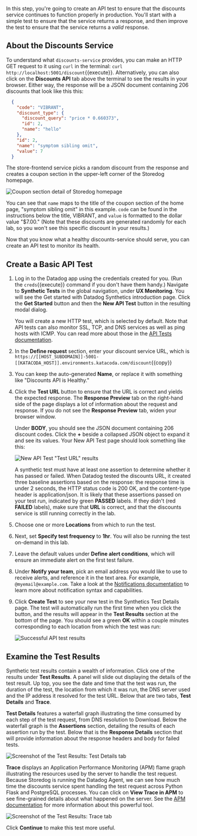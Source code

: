 In this step, you're going to create an API test to ensure that the discounts service continues to function properly in production. You'll start with a simple test to ensure that the service returns a response, and then improve the test to ensure that the service returns a *valid* response.
## About the Discounts Service
To understand what `discounts-service` provides, you can make an HTTP GET request to it using `curl` in the terminal: `curl http://localhost:5001/discount`{{execute}}. Alternatively, you can also click on the **Discounts API** tab above the terminal to see the results in your browser. Either way, the response will be a JSON document containing 206 discounts that look like this this:

```json
  {
    "code": "VIBRANT", 
    "discount_type": {
      "discount_query": "price * 0.660373", 
      "id": 2, 
      "name": "hello"
    }, 
    "id": 2, 
    "name": "symptom sibling omit", 
    "value": 7
  }
```
The store-frontend service picks a random discount from the response and creates a coupon section in the upper-left corner of the Storedog homepage. 

![Coupon section detail of Storedog homepage](./assets/coupon_section_detail.png)

You can see that `name` maps to the title of the coupon section of the home page, "symptom sibling omit" in this example. `code` can be found in the instructions below the title, VIBRANT, and  `value` is formatted to the dollar value "$7.00." (Note that these discounts are generated randomly for each lab, so you won't see this specific discount in your results.)

Now that you know what a healthy discounts-service should serve, you can create an API test to monitor its health.

## Create a Basic API Test
1. Log in to the Datadog app using the credentials created for you. (Run the `creds`{{execute}} command if you don't have them handy.) Navigate to **Synthetic Tests** in the global navigation, under **UX Monitoring**. You will see the Get started with Datadog Synthetics introduction page. Click the **Get Started** button and then the **New API Test** button in the resulting modal dialog.

    You will create a new HTTP test, which is selected by default. Note that API tests can also monitor SSL, TCP, and DNS services as well as ping hosts with ICMP. You can read more about those in the [API Tests documentation](https://docs.datadoghq.com/synthetics/api_tests/).

2. In the **Define request** section, enter your discount service URL, which is `https://[[HOST_SUBDOMAIN]]-5001-[[KATACODA_HOST]].environments.katacoda.com/discount`{{copy}} 
3. You can keep the auto-generated **Name**, or replace it with something like "Discounts API is Healthy."
5. Click the **Test URL** button to ensure that the URL is correct and yields the expected response. The **Response Preview** tab on the right-hand side of the page displays a lot of information about the request and response. If you do not see the **Response Preview** tab, widen your browser window.

    Under **BODY**, you should see the JSON document containing 206 discount codes. Click the **+** beside a collapsed JSON object to expand it and see its values. Your New API Test page should look something like this:

    ![New API Test "Test URL" results](./assets/api_test_url_results.png)

    A synthetic test must have at least one assertion to determine whether it has passed or failed. When Datadog tested the discounts URL, it created three baseline assertions based on the response: the response time is under 2 seconds, the HTTP status code is 200 OK, and the content-type header is application/json. It is likely that these assertions passed on your test run, indicated by green **PASSED** labels. If they didn't (red **FAILED** labels), make sure that **URL** is correct, and that the discounts service is still running correctly in the lab.

4. Choose one or more **Locations** from which to run the test.
6. Next, set **Specify test frequency** to **1hr**. You will also be running the test on-demand in this lab. 
7. Leave the default values under **Define alert conditions**, which will ensure an immediate alert on the first test failure.
8. Under **Notify your team**, pick an email address you would like to use to receive alerts, and reference it in the text area.  For example, `@myemail@example.com`. Take a look at the [Notifications documentation](https://docs.datadoghq.com/monitors/notifications) to learn more about notification syntax and capabilities.
9. Click **Create Test** to see your new test in the Synthetics Test Details page. The test will automatically run the first time when you click the button, and the results will appear in the **Test Results** section at the bottom of the page. You should see a green **OK** within a couple minutes corresponding to each location from which the test was run:

    ![Successful API test results](./assets/api_test_results.png)

## Examine the Test Results
Synthetic test results contain a wealth of information. Click one of the results under **Test Results**. A panel will slide out displaying the details of the test result. Up top, you see the date and time that the test was run, the duration of the test, the location from which it was run, the DNS server used and the IP address it resolved for the test URL. Below that are two tabs, **Test Details** and **Trace**.

**Test Details** features a waterfall graph illustrating the time consumed by each step of the test request, from DNS resolution to Download. Below the waterfall graph is the **Assertions** section, detailing the results of each assertion run by the test. Below that is the **Response Details** section that will provide information about the response headers and body for failed tests.

![Screenshot of the Test Results: Test Details tab](./assets/test_results_details.png)

**Trace** displays an Application Performance Monitoring (APM) flame graph illustrating the resources used by the server to handle the test request. Because Storedog is running the Datadog Agent, we can see how much time the discounts service spent handling the test request across Python Flask and PostgreSQL processes. You can click on **View Trace in APM** to see fine-grained details about what happened on the server. See the [APM documentation](https://docs.datadoghq.com/tracing/) for more information about this powerful tool.

![Screenshot of the Test Results: Trace tab](./assets/test_results_trace.png)

Click **Continue** to make this test more useful.
